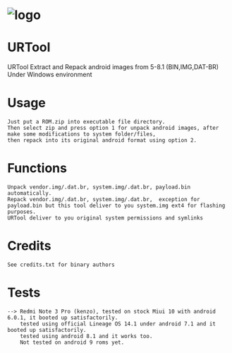 # ![logo](https://i.imgur.com/S4cW9Z6.png)

# URTool
URTool Extract and Repack android images from 5-8.1 (BIN,IMG,DAT-BR) Under Windows environment


# Usage
```
Just put a ROM.zip into executable file directory.
Then select zip and press option 1 for unpack android images, after make some modifications to system folder/files,
then repack into its original android format using option 2.
```

# Functions
```
Unpack vendor.img/.dat.br, system.img/.dat.br, payload.bin automatically.
Repack vendor.img/.dat.br, system.img/.dat.br,  exception for payload.bin but this tool deliver to you system.img ext4 for flashing purposes.
URTool deliver to you original system permissions and symlinks
```

# Credits
```
See credits.txt for binary authors
```

# Tests
```
--> Redmi Note 3 Pro (kenzo), tested on stock Miui 10 with android 6.0.1, it booted up satisfactorily.
    tested using official Lineage OS 14.1 under android 7.1 and it booted up satisfactorily.
    tested using android 8.1 and it works too.
	Not tested on android 9 roms yet.
```


